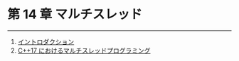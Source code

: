 # 第 14 章 マルチスレッド

--------------

1. [イントロダクション](/Chap14/multithread_intro.md)
2. [C++17 におけるマルチスレッドプログラミング](/Chap14/multithread_lib.md)
